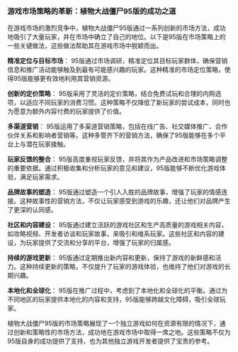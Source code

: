 ### 游戏市场策略的革新：植物大战僵尸95版的成功之道

在游戏市场的激烈竞争中，植物大战僵尸95版通过一系列创新的市场方法，成功地吸引了大量玩家，并在市场中确立了自己的地位。以下是95版在市场策略上的一些关键做法，这些做法帮助其在游戏市场中脱颖而出。

**精准定位与目标市场**：
95版通过市场调研，精准定位其目标玩家群体，确保营销信息和推广活动能够触及到最有可能感兴趣的玩家。这种精准的市场定位策略，使得95版能够更有效地利用其营销资源。

**创新的定价策略**：
95版采用了灵活的定价策略，结合免费试玩和合理的内购选项，以适应不同玩家的消费习惯。这种策略不仅降低了新玩家的尝试成本，同时也为愿意为额外内容付费的玩家提供了价值。

**多渠道营销**：
95版运用了多渠道营销策略，包括在线广告、社交媒体推广、合作伙伴关系和影响者营销等。这种多管齐下的营销方法，确保了95版能够在多个平台上与潜在玩家接触。

**玩家反馈的整合**：
95版高度重视玩家反馈，并将其作为产品改进和市场策略调整的重要依据。通过积极收集和分析玩家的意见和建议，95版能够不断优化游戏体验，满足玩家需求。

**品牌故事的塑造**：
95版通过塑造一个引人入胜的品牌故事，增强了玩家的情感连接。这种故事性的营销方法，不仅让玩家感受到游戏的乐趣，还让他们对品牌产生了更深的认同感。

**社区和内容建设**：
95版通过建立活跃的游戏社区和生产高质量的游戏相关内容，如攻略视频、开发者访谈和玩家故事，来吸引和维系玩家。这些社区和内容的建设，为玩家提供了交流和分享的平台，增强了玩家的归属感。

**持续的游戏更新**：
95版通过定期推出新内容和更新，保持了游戏的新鲜感和活力。这种持续更新的策略，不仅提升了玩家的游戏体验，也维持了他们对游戏的长期兴趣。

**本地化和全球化**：
95版在推广过程中，考虑到了本地化和全球化的平衡。通过为不同地区的玩家提供本地化的内容和支持，95版能够跨越文化障碍，吸引全球玩家。

植物大战僵尸95版的市场策略展现了一个独立游戏如何在资源有限的情况下，通过创新和策略性的市场方法，成功地在游戏市场中取得一席之地。这些策略不仅为95版自身的成功提供了支持，也为其他独立游戏开发者提供了宝贵的参考。